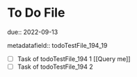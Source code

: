 # To Do File

due:: 2022-09-13

metadatafield:: todoTestFile_194\_19

- [ ] Task of todoTestFile_194 1 [[Query me]]
- [ ] Task of todoTestFile_194 2
